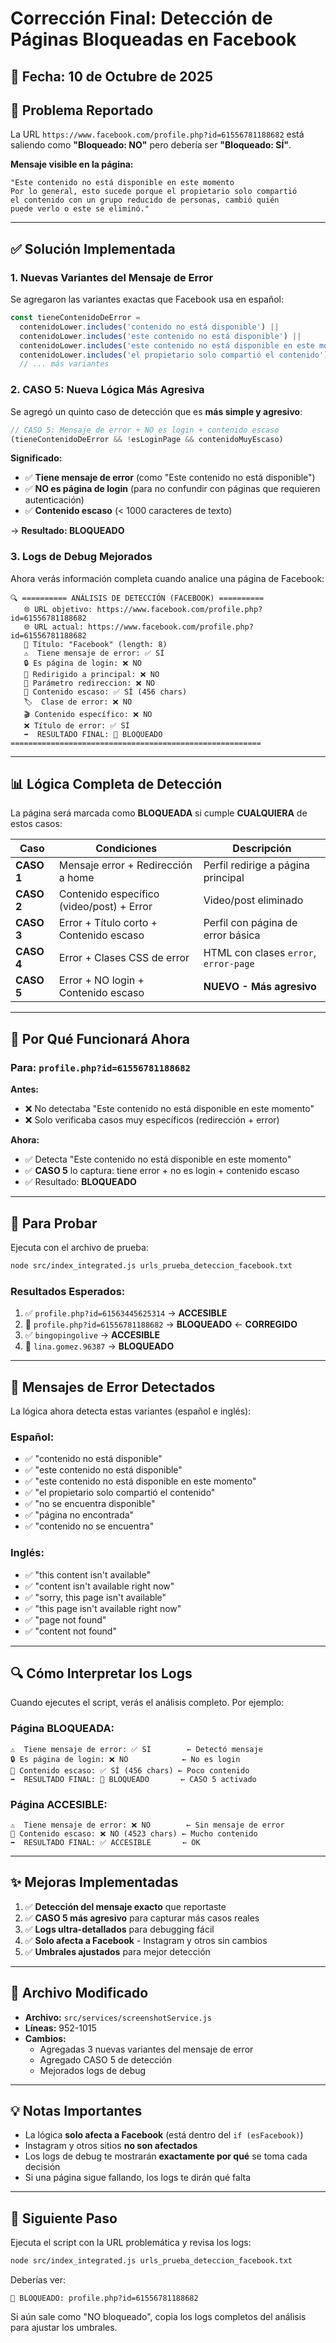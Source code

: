 # Corrección Final: Detección de Páginas Bloqueadas en Facebook

## 📅 Fecha: 10 de Octubre de 2025

## 🐛 Problema Reportado

La URL `https://www.facebook.com/profile.php?id=61556781188682` está saliendo como **"Bloqueado: NO"** pero debería ser **"Bloqueado: SÍ"**.

**Mensaje visible en la página:**
```
"Este contenido no está disponible en este momento
Por lo general, esto sucede porque el propietario solo compartió 
el contenido con un grupo reducido de personas, cambió quién 
puede verlo o este se eliminó."
```

---

## ✅ Solución Implementada

### 1. **Nuevas Variantes del Mensaje de Error**

Se agregaron las variantes exactas que Facebook usa en español:

```javascript
const tieneContenidoDeError = 
  contenidoLower.includes('contenido no está disponible') ||
  contenidoLower.includes('este contenido no está disponible') ||
  contenidoLower.includes('este contenido no está disponible en este momento') ||
  contenidoLower.includes('el propietario solo compartió el contenido') ||
  // ... más variantes
```

### 2. **CASO 5: Nueva Lógica Más Agresiva**

Se agregó un quinto caso de detección que es **más simple y agresivo**:

```javascript
// CASO 5: Mensaje de error + NO es login + contenido escaso
(tieneContenidoDeError && !esLoginPage && contenidoMuyEscaso)
```

**Significado:**
- ✅ **Tiene mensaje de error** (como "Este contenido no está disponible")
- ✅ **NO es página de login** (para no confundir con páginas que requieren autenticación)
- ✅ **Contenido escaso** (< 1000 caracteres de texto)

→ **Resultado: BLOQUEADO**

### 3. **Logs de Debug Mejorados**

Ahora verás información completa cuando analice una página de Facebook:

```
🔍 ========== ANÁLISIS DE DETECCIÓN (FACEBOOK) ==========
   🌐 URL objetivo: https://www.facebook.com/profile.php?id=61556781188682
   🌐 URL actual: https://www.facebook.com/profile.php?id=61556781188682
   📄 Título: "Facebook" (length: 8)
   ⚠️  Tiene mensaje de error: ✅ SÍ
   🔒 Es página de login: ❌ NO
   🔄 Redirigido a principal: ❌ NO
   🔗 Parámetro redireccion: ❌ NO
   📝 Contenido escaso: ✅ SÍ (456 chars)
   🏷️  Clase de error: ❌ NO
   🎬 Contenido específico: ❌ NO
   ❌ Título de error: ✅ SÍ
   ➡️  RESULTADO FINAL: 🚫 BLOQUEADO
========================================================
```

---

## 📊 Lógica Completa de Detección

La página será marcada como **BLOQUEADA** si cumple **CUALQUIERA** de estos casos:

| Caso | Condiciones | Descripción |
|------|-------------|-------------|
| **CASO 1** | Mensaje error + Redirección a home | Perfil redirige a página principal |
| **CASO 2** | Contenido específico (video/post) + Error | Video/post eliminado |
| **CASO 3** | Error + Título corto + Contenido escaso | Perfil con página de error básica |
| **CASO 4** | Error + Clases CSS de error | HTML con clases `error`, `error-page` |
| **CASO 5** | Error + NO login + Contenido escaso | **NUEVO - Más agresivo** |

---

## 🎯 Por Qué Funcionará Ahora

### Para: `profile.php?id=61556781188682`

**Antes:**
- ❌ No detectaba "Este contenido no está disponible en este momento"
- ❌ Solo verificaba casos muy específicos (redirección + error)

**Ahora:**
- ✅ Detecta "Este contenido no está disponible en este momento"
- ✅ **CASO 5** lo captura: tiene error + no es login + contenido escaso
- ✅ Resultado: **BLOQUEADO**

---

## 🧪 Para Probar

Ejecuta con el archivo de prueba:

```bash
node src/index_integrated.js urls_prueba_deteccion_facebook.txt
```

### Resultados Esperados:

1. ✅ `profile.php?id=61563445625314` → **ACCESIBLE**
2. 🚫 `profile.php?id=61556781188682` → **BLOQUEADO** ← **CORREGIDO**
3. ✅ `bingopingolive` → **ACCESIBLE**
4. 🚫 `lina.gomez.96387` → **BLOQUEADO**

---

## 📝 Mensajes de Error Detectados

La lógica ahora detecta estas variantes (español e inglés):

### Español:
- ✅ "contenido no está disponible"
- ✅ "este contenido no está disponible"
- ✅ "este contenido no está disponible en este momento"
- ✅ "el propietario solo compartió el contenido"
- ✅ "no se encuentra disponible"
- ✅ "página no encontrada"
- ✅ "contenido no se encuentra"

### Inglés:
- ✅ "this content isn't available"
- ✅ "content isn't available right now"
- ✅ "sorry, this page isn't available"
- ✅ "this page isn't available right now"
- ✅ "page not found"
- ✅ "content not found"

---

## 🔍 Cómo Interpretar los Logs

Cuando ejecutes el script, verás el análisis completo. Por ejemplo:

### Página BLOQUEADA:
```
⚠️  Tiene mensaje de error: ✅ SÍ        ← Detectó mensaje
🔒 Es página de login: ❌ NO            ← No es login
📝 Contenido escaso: ✅ SÍ (456 chars) ← Poco contenido
➡️  RESULTADO FINAL: 🚫 BLOQUEADO       ← CASO 5 activado
```

### Página ACCESIBLE:
```
⚠️  Tiene mensaje de error: ❌ NO        ← Sin mensaje de error
📝 Contenido escaso: ❌ NO (4523 chars) ← Mucho contenido
➡️  RESULTADO FINAL: ✅ ACCESIBLE       ← OK
```

---

## ✨ Mejoras Implementadas

1. ✅ **Detección del mensaje exacto** que reportaste
2. ✅ **CASO 5 más agresivo** para capturar más casos reales
3. ✅ **Logs ultra-detallados** para debugging fácil
4. ✅ **Solo afecta a Facebook** - Instagram y otros sin cambios
5. ✅ **Umbrales ajustados** para mejor detección

---

## 📂 Archivo Modificado

- **Archivo:** `src/services/screenshotService.js`
- **Líneas:** 952-1015
- **Cambios:**
  - Agregadas 3 nuevas variantes del mensaje de error
  - Agregado CASO 5 de detección
  - Mejorados logs de debug

---

## 💡 Notas Importantes

- La lógica **solo afecta a Facebook** (está dentro del `if (esFacebook)`)
- Instagram y otros sitios **no son afectados**
- Los logs de debug te mostrarán **exactamente por qué** se toma cada decisión
- Si una página sigue fallando, los logs te dirán qué falta

---

## 🚀 Siguiente Paso

Ejecuta el script con la URL problemática y revisa los logs:

```bash
node src/index_integrated.js urls_prueba_deteccion_facebook.txt
```

Deberías ver:
```
🚫 BLOQUEADO: profile.php?id=61556781188682
```

Si aún sale como "NO bloqueado", copia los logs completos del análisis para ajustar los umbrales.


